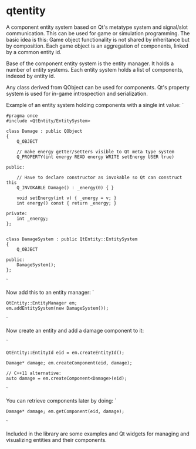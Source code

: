 qtentity
========

A component entity system based on Qt's metatype system and signal/slot communication.
This can be used for game or simulation programming.
The basic idea is this: Game object functionality is not shared by inheritance but by composition.
Each game object is an aggregation of components, linked by a common entity id.

Base of the component entity system is the entity manager. It holds a number of entity systems.
Each entity system holds a list of components, indexed by entity id.

Any class derived from QObject can be used for components. Qt's property system is used for in-game introspection and serialization.

Example of an entity system holding components with a single int value:
`
	
	#pragma once
	#include <QtEntity/EntitySystem>

	class Damage : public QObject
	{
		Q_OBJECT

		// make energy getter/setters visible to Qt meta type system
		Q_PROPERTY(int energy READ energy WRITE setEnergy USER true)

	public:

		// Have to declare constructor as invokable so Qt can construct this
		Q_INVOKABLE Damage() : _energy(0) { }

		void setEnergy(int v) { _energy = v; }
		int energy() const { return _energy; }

	private:
		int _energy;
	};


	class DamageSystem : public QtEntity::EntitySystem
	{
		Q_OBJECT

	public:
		DamageSystem();
	};
`

Now add this to an entity manager:
`

	QtEntity::EntityManager em;
	em.addEntitySystem(new DamageSystem());
`

Now create an entity and add a damage component to it:

`

	QtEntity::EntityId eid = em.createEntityId();

	Damage* damage; em.createComponent(eid, damage);

	// C++11 alternative:
	auto damage = em.createComponent<Damage>(eid);
`

You can retrieve components later by doing:
`

	Damage* damage; em.getComponent(eid, damage);
`

Included in the library are some examples and Qt widgets for managing and visualizing entities and their components.